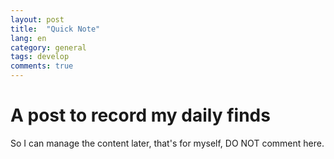 ```yaml
---
layout: post
title:  "Quick Note"
lang: en
category: general
tags: develop
comments: true
---
```


# A post to record my daily finds

So I can manage the content later, that's for myself, DO NOT comment here.

